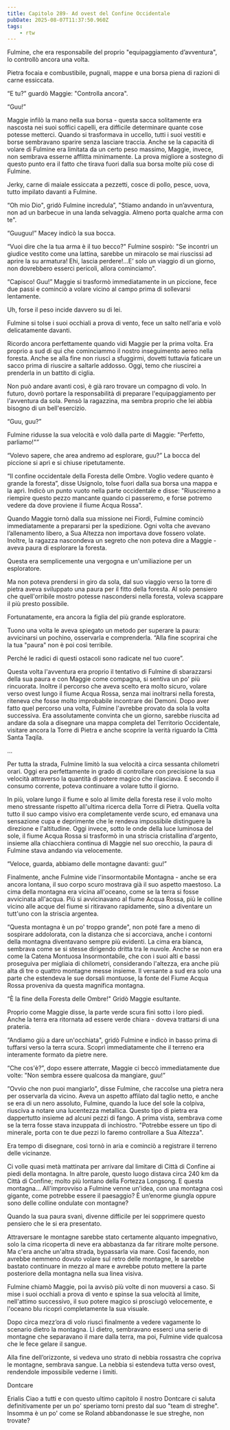 ```yaml
---
title: Capitolo 289- Ad ovest del Confine Occidentale
pubDate: 2025-08-07T11:37:50.960Z
tags:
    - rtw
---
```





Fulmine, che era responsabile del proprio "equipaggiamento d’avventura", lo controllò ancora una volta.


Pietra focaia e combustibile, pugnali, mappe e una borsa piena di razioni di carne essiccata.


“E tu?” guardò Maggie: "Controlla ancora".


“Guu!”


Maggie infilò la mano nella sua borsa - questa sacca solitamente era nascosta nei suoi soffici capelli, era difficile determinare quante cose potesse metterci. Quando si trasformava in uccello, tutti i suoi vestiti e borse sembravano sparire senza lasciare traccia. Anche se la capacità di volare di Fulmine era limitata da un certo peso massimo, Maggie, invece, non sembrava esserne afflitta minimamente. La prova migliore a sostegno di questo punto era il fatto che tirava fuori dalla sua borsa molte più cose di Fulmine.


Jerky, carne di maiale essiccata a pezzetti, cosce di pollo, pesce, uova, tutto impilato davanti a Fulmine.


“Oh mio Dio", gridò Fulmine incredula”, "Stiamo andando in un’avventura, non ad un barbecue in una landa selvaggia. Almeno porta qualche arma con te".


“Guuguu!” Macey indicò la sua bocca.


“Vuoi dire che la tua arma è il tuo becco?" Fulmine sospirò: "Se incontri un giudice vestito come una lattina, sarebbe un miracolo se mai riuscissi ad aprire la su armatura! Ehi, lascia perdere!...E’ solo un viaggio di un giorno, non dovrebbero esserci pericoli, allora cominciamo".


“Capisco! Guu!” Maggie si trasformò immediatamente in un piccione, fece due passi e cominciò a volare vicino al campo prima di sollevarsi lentamente.


Uh, forse il peso incide davvero su di lei.


Fulmine si tolse i suoi occhiali a prova di vento, fece un salto nell'aria e volò delicatamente davanti.


Ricordo ancora perfettamente quando vidi Maggie per la prima volta. Era proprio a sud di qui che cominciammo il nostro inseguimento aereo nella foresta. Anche se alla fine non riuscì a sfuggirmi, dovetti tuttavia faticare un sacco prima di riuscire a saltarle addosso. Oggi, temo che riuscirei a prenderla in un battito di ciglia.


Non può andare avanti così, è già raro trovare un compagno di volo. In futuro, dovrò portare la responsabilità di preparare l'equipaggiamento per l'avventura da sola. Pensò la ragazzina, ma sembra proprio che lei abbia bisogno di un bell'esercizio.


“Guu, guu?”


Fulmine ridusse la sua velocità e volò dalla parte di Maggie: "Perfetto, parliamo!"”


“Volevo sapere, che area andremo ad esplorare, guu?” La bocca del piccione si aprì e si chiuse ripetutamente.


“Il confine occidentale della Foresta delle Ombre. Voglio vedere quanto è grande la foresta”, disse Usignolo, tolse fuori dalla sua borsa una mappa e la aprì. Indicò un punto vuoto nella parte occidentale e disse: "Riusciremo a riempire questo pezzo mancante quando ci passeremo, e forse potremo vedere da dove proviene il fiume Acqua Rossa".


Quando Maggie tornò dalla sua missione nei Fiordi, Fulmine cominciò immediatamente a prepararsi per la spedizione. Ogni volta che avevano l’allenamento libero, a Sua Altezza non importava dove fossero volate. Inoltre, la ragazza nascondeva un segreto che non poteva dire a Maggie - aveva paura di esplorare la foresta.


Questa era semplicemente una vergogna e un'umiliazione per un esploratore.


Ma non poteva prendersi in giro da sola, dal suo viaggio verso la torre di pietra aveva sviluppato una paura per il fitto della foresta. Al solo pensiero che quell'orribile mostro potesse nascondersi nella foresta, voleva scappare il più presto possibile.


Fortunatamente, era ancora la figlia del più grande esploratore.


Tuono una volta le aveva spiegato un metodo per superare la paura: avvicinarsi un pochino, osservarla e comprenderla. “Alla fine scoprirai che la tua "paura" non è poi così terribile.


Perché le radici di questi ostacoli sono radicate nel tuo cuore”.


Questa volta l'avventura era proprio il tentativo di Fulmine di sbarazzarsi della sua paura e con Maggie come compagna, si sentiva un po' più rincuorata. Inoltre il percorso che aveva scelto era molto sicuro, volare verso ovest lungo il fiume Acqua Rossa, senza mai inoltrarsi nella foresta, riteneva che fosse molto improbabile incontrare dei Demoni. Dopo aver fatto quel percorso una volta, Fulmine l'avrebbe provato da sola la volta successiva. Era assolutamente convinta che un giorno, sarebbe riuscita ad andare da sola a disegnare una mappa completa del Territorio Occidentale, visitare ancora la Torre di Pietra e anche scoprire la verità riguardo la Città Santa Taqila.


...


Per tutta la strada, Fulmine limitò la sua velocità a circa sessanta chilometri orari. Oggi era perfettamente in grado di controllare con precisione la sua velocità attraverso la quantità di potere magico che rilasciava. E secondo il consumo corrente, poteva continuare a volare tutto il giorno.






In più, volare lungo il fiume e solo al limite della foresta rese il volo molto meno stressante rispetto all'ultima ricerca della Torre di Pietra. Quella volta tutto il suo campo visivo era completamente verde scuro, ed emanava una sensazione cupa e deprimente che le rendeva impossibile distinguere la direzione e l'altitudine. Oggi invece, sotto le onde della luce luminosa del sole, il fiume Acqua Rossa si trasformò in una striscia cristallina d'argento, insieme alla chiacchiera continua di Maggie nel suo orecchio, la paura di Fulmine stava andando via velocemente.


“Veloce, guarda, abbiamo delle montagne davanti: guu!”


Finalmente, anche Fulmine vide l'insormontabile Montagna - anche se era ancora lontana, il suo corpo scuro mostrava già il suo aspetto maestoso. La cima della montagna era vicina all'oceano, come se la terra si fosse avvicinata all'acqua. Più si avvicinavano al fiume Acqua Rossa, più le colline vicino alle acque del fiume si ritiravano rapidamente, sino a diventare un tutt'uno con la striscia argentea.


“Questa montagna è un po' troppo grande", non poté fare a meno di sospirare addolorata, con la distanza che si accorciava, anche i contorni della montagna diventavano sempre più evidenti. La cima era bianca, sembrava come se si stesse dirigendo dritta tra le nuvole. Anche se non era come la Catena Montuosa Insormontabile, che con i suoi alti e bassi proseguiva per migliaia di chilometri, considerando l'altezza, era anche più alta di tre o quattro montagne messe insieme. Il versante a sud era solo una parte che estendeva le sue dorsali montuose, la fonte del Fiume Acqua Rossa proveniva da questa magnifica montagna.


“È la fine della Foresta delle Ombre!" Gridò Maggie esultante.


Proprio come Maggie disse, la parte verde scura finì sotto i loro piedi. Anche la terra era ritornata ad essere verde chiara - doveva trattarsi di una prateria.


“Andiamo giù a dare un'occhiata", gridò Fulmine e indicò in basso prima di tuffarsi verso la terra scura. Scoprì immediatamente che il terreno era interamente formato da pietre nere.


“Che cos'è?”, dopo essere atterrate, Maggie ci beccò immediatamente due volte: "Non sembra essere qualcosa da mangiare, guu!”


“Ovvio che non puoi mangiarlo", disse Fulmine, che raccolse una pietra nera per osservarla da vicino. Aveva un  aspetto affilato dal taglio netto, e anche se era di un nero assoluto, Fulmine, quando la luce del sole la colpiva, riusciva a notare una lucentezza metallica. Questo tipo di pietra era dappertutto insieme ad alcuni pezzi di fango. A prima vista, sembrava come se la terra fosse stava inzuppata di inchiostro. "Potrebbe essere un tipo di minerale, porta con te due pezzi lo faremo controllare a Sua Altezza".


Era tempo di disegnare, così tornò in aria e cominciò a registrare il terreno delle vicinanze.


Ci volle quasi metà mattinata per arrivare dal limitare di Città di Confine ai piedi della montagna. In altre parole, questo luogo distava circa 240 km da Città di Confine; molto più lontano della Fortezza Longsong. E questa montagna... All'improvviso a Fulmine venne un'idea, con una montagna così gigante, come potrebbe essere il paesaggio? È un’enorme giungla oppure sono delle colline ondulate con montagne?


Quando la sua paura svanì, divenne difficile per lei sopprimere questo pensiero che le si era presentato.






Attraversare le montagne sarebbe stato certamente alquanto impegnativo, solo la cima ricoperta di neve era abbastanza da far ritirare molte persone. Ma c'era anche un'altra strada, bypassarla via mare. Così facendo, non avrebbe nemmeno dovuto volare sul retro delle montagne, le sarebbe bastato continuare in mezzo al mare e avrebbe potuto mettere la parte posteriore della montagna nella sua linea visiva.


Fulmine chiamò Maggie, poi la avvisò più volte di non muoversi a caso. Si mise i suoi occhiali a prova di vento e spinse la sua velocità al limite, nell'attimo successivo, il suo potere magico si prosciugò velocemente, e l'oceano blu ricoprì completamente la sua visuale.


Dopo circa mezz’ora di volo riuscì finalmente a vedere vagamente lo scenario dietro la montagna. Lì dietro, sembravano esserci una serie di montagne che separavano il mare dalla terra, ma poi, Fulmine vide qualcosa che le fece gelare il sangue.


Alla fine dell’orizzonte, si vedeva uno strato di nebbia rossastra che copriva le montagne, sembrava sangue. La nebbia si estendeva tutta verso ovest, rendendole impossibile vederne i limiti.






Dontcare


Erialis Ciao a tutti e con questo ultimo capitolo il nostro Dontcare ci saluta definitivamente per un po' speriamo torni presto dal suo "team di streghe". Insomma è un po' come se Roland abbandonasse le sue streghe, non trovate?
                                


                                



